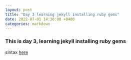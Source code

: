 ```yaml
---
layout: post
title: "Day 3 learning jekyll installing ruby gems"
date: 2022-07-01 14:30:00 +0400
categories: markdown
---
```


### This is day 3, learning jekyll installing ruby gems

sintax [here]( https://www.markdownguide.org/cheat-sheet/)
